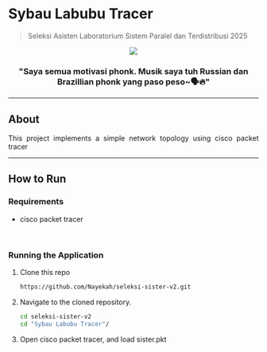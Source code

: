 # Sybau Labubu Tracer

> Seleksi Asisten Laboratorium Sistem Paralel dan Terdistribusi 2025
<p align="center">
    <img src="https://github.com/user-attachments/assets/4e55fc03-311c-432d-8cab-b4332339d37e">
</p>
    <h3 align="center">"Saya semua motivasi phonk. Musik saya tuh Russian dan Brazillian phonk yang paso peso~🗣️🔥"</h3>

---

## About <a name="about"></a>

<p align="justify">This project implements a simple network topology using cisco packet tracer</p>

---
## How to Run

### Requirements
- cisco packet tracer

<br/>

### Running the Application
1. Clone this repo
   ```bash
   https://github.com/Nayekah/seleksi-sister-v2.git
   ```

2. Navigate to the cloned repository.
   ```bash
   cd seleksi-sister-v2
   cd "Sybau Labubu Tracer"/
   ```
   
3. Open cisco packet tracer, and load sister.pkt
